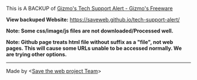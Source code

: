 This is A BACKUP of [Gizmo's Tech Support Alert - Gizmo's Freeware](www.techsupportalert.com)

**View backuped Website:** https://saveweb.github.io/tech-support-alert/

**Note: Some css/image/js files are not downloaded/Processed well.**

**Note: Github page treats html file without suffix as a "file", not web pages. This will cause some URLs unable to be accessed normally. We are trying other options.**

---

Made by <[Save the web project Team](https://saveweb.othing.xyz)>
